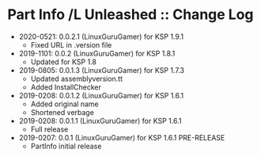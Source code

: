 # Part Info /L Unleashed :: Change Log

* 2020-0521: 0.0.2.1 (LinuxGuruGamer) for KSP 1.9.1
	+ Fixed URL in .version file
* 2019-1101: 0.0.2 (LinuxGuruGamer) for KSP 1.8.1
	+ Updated for KSP 1.8
* 2019-0805: 0.0.1.3 (LinuxGuruGamer) for KSP 1.7.3
	+ Updated assemblyversion.tt
	+ Added InstallChecker
* 2019-0208: 0.0.1.2 (LinuxGuruGamer) for KSP 1.6.1
	+ Added original name
	+ Shortened verbage
* 2019-0208: 0.0.1.1 (LinuxGuruGamer) for KSP 1.6.1
	+ Full release
* 2019-0207: 0.0.1 (LinuxGuruGamer) for KSP 1.6.1 PRE-RELEASE
	+ PartInfo initial release
